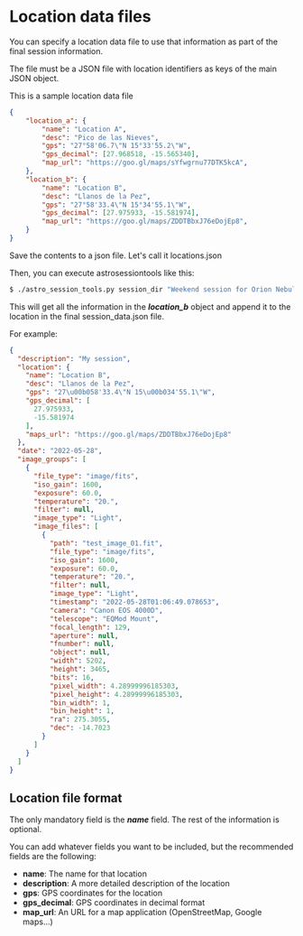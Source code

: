 # Location data files

You can specify a location data file to use that information
as part of the final session information.

The file must be a JSON file with location identifiers as keys
of the main JSON object.

This is a sample location data file

```json
{
    "location_a": {
        "name": "Location A",
        "desc": "Pico de las Nieves",
        "gps": "27°58'06.7\"N 15°33'55.2\"W",
        "gps_decimal": [27.968518, -15.565340],
        "map_url": "https://goo.gl/maps/sYfwgrnu77DTK5kcA",
    },
    "location_b": {
        "name": "Location B",
        "desc": "Llanos de la Pez",
        "gps": "27°58'33.4\"N 15°34'55.1\"W",
        "gps_decimal": [27.975933, -15.581974],
        "map_url": "https://goo.gl/maps/ZDDTBbxJ76eDojEp8",
    }
}
```

Save the contents to a json file. Let's call it locations.json

Then, you can execute astrosessiontools like this:

```bash
$ ./astro_session_tools.py session_dir "Weekend session for Orion Nebula" location_b --locdata locations.json
```

This will get all the information in the ***location_b*** object
and append it to the location in the final session_data.json file.

For example:

```json
{
  "description": "My session",
  "location": {
    "name": "Location B",
    "desc": "Llanos de la Pez",
    "gps": "27\u00b058'33.4\"N 15\u00b034'55.1\"W",
    "gps_decimal": [
      27.975933,
      -15.581974
    ],
    "maps_url": "https://goo.gl/maps/ZDDTBbxJ76eDojEp8"
  },
  "date": "2022-05-28",
  "image_groups": [
    {
      "file_type": "image/fits",
      "iso_gain": 1600,
      "exposure": 60.0,
      "temperature": "20.",
      "filter": null,
      "image_type": "Light",
      "image_files": [
        {
          "path": "test_image_01.fit",
          "file_type": "image/fits",
          "iso_gain": 1600,
          "exposure": 60.0,
          "temperature": "20.",
          "filter": null,
          "image_type": "Light",
          "timestamp": "2022-05-28T01:06:49.078653",
          "camera": "Canon EOS 4000D",
          "telescope": "EQMod Mount",
          "focal_length": 129,
          "aperture": null,
          "fnumber": null,
          "object": null,
          "width": 5202,
          "height": 3465,
          "bits": 16,
          "pixel_width": 4.28999996185303,
          "pixel_height": 4.28999996185303,
          "bin_width": 1,
          "bin_height": 1,
          "ra": 275.3055,
          "dec": -14.7023
        }
      ]
    }
  ]
}
```

## Location file format

The only mandatory field is the ***name*** field. The rest of
the information is optional.

You can add whatever fields you want to be included, but the
recommended fields are the following:

* **name**: The name for that location
* **description**: A more detailed description of the location
* **gps**: GPS coordinates for the location
* **gps_decimal**: GPS coordinates in decimal format
* **map_url**: An URL for a map application (OpenStreetMap, Google maps...)